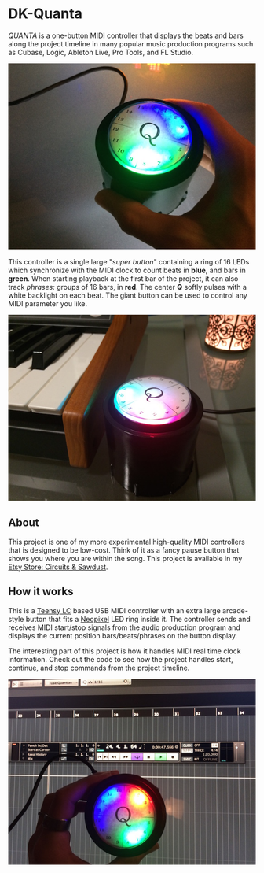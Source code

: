# DK-Quanta
_QUANTA_ is a one-button MIDI controller that displays the beats and bars along the project timeline in many popular music production programs such as Cubase, Logic, Ableton Live, Pro Tools, and FL Studio.

![Quanta MIDI Controller](/images/quanta_on.jpg)

This controller is a single large "_super button_" containing a ring of 16 LEDs which synchronize with the MIDI clock to count beats in **blue**, and bars in **green**. When starting playback at the first bar of the project, it can also track _phrases:_ groups of 16 bars, in **red**. The center **Q** softly pulses with a white backlight on each beat. The giant button can be used to control any MIDI parameter you like. 

![Quanta MIDI Controller](/images/quanta_keyboard.jpg)

## About
This project is one of my more experimental high-quality MIDI controllers that is designed to be low-cost. Think of it as a fancy pause button that shows you where you are within the song. This project is available in my 
[Etsy Store: Circuits & Sawdust](https://www.etsy.com/listing/555989439).

## How it works
This is a [Teensy LC](https://www.pjrc.com/teensy/) based USB MIDI controller with an extra large arcade-style button that fits a [Neopixel](https://github.com/adafruit/Adafruit_NeoPixel) LED ring inside it. The controller sends and receives MIDI start/stop signals from the audio production program and displays the current position bars/beats/phrases on the button display.

The interesting part of this project is how it handles MIDI real time clock information. Check out the code to see how the project handles start, continue, and stop commands from the project timeline.

![Quanta with Project Timeline](/images/quanta_timeline.jpg)